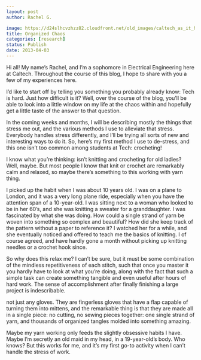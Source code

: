 ```yaml
---
layout: post
author: Rachel G.

image: https://d24slhcvzhzz82.cloudfront.net/old_images/caltech_as_it_happens/6a0105349b8251970b017d4273bf98970c.jpg
title: Organized Chaos
categories: [research]
status: Publish
date: 2013-04-03
---
```



Hi all! My name’s Rachel, and I’m a sophomore in Electrical
Engineering here at Caltech. Throughout the course of this blog, I hope to
share with you a few of my experiences here. 

I’d like to start off by telling you something you probably
already know: Tech is hard. Just how difficult is it? Well, over the course of
the blog, you’ll be able to look into a little window on my life at the chaos
within and hopefully get a little taste of the answer to that question. 

In the coming weeks and months, I will be describing mostly
the things that stress me out, and the various methods I use to alleviate that
stress. Everybody handles stress differently, and I’ll be trying all sorts of
new and interesting ways to do it. So, here’s my first method I use to
de-stress, and this one isn’t too common among students at Tech: crocheting!

I know what you’re thinking: isn’t knitting and crocheting
for old ladies? Well, maybe. But most people I know that knit or crochet are
remarkably calm and relaxed, so maybe there’s something to this working with
yarn thing. 

I picked up the habit when I was about 10 years old. I was
on a plane to London, and it was a very long plane ride, especially when you
have the attention span of a 10-year-old. I was sitting next to a woman who
looked to be in her 60’s, and she was knitting a sweater for a granddaughter. I
was fascinated by what she was doing. How could a single strand of yarn be
woven into something so complex and beautiful? How did she keep track of the
pattern without a paper to reference it? I watched her for a while, and she
eventually noticed and offered to teach me the basics of knitting. I of course
agreed, and have hardly gone a month without picking up knitting needles or a
crochet hook since.

So why does this relax me? I can’t be sure, but it must be
some combination of the mindless repetitiveness of each stitch, such that once
you master it you hardly have to look at what you’re doing, along with the fact
that such a simple task can create something tangible and even useful after
hours of hard work. The sense of accomplishment after finally finishing a large
project is indescribable.

not just any gloves. They are fingerless gloves that have a flap capable of
turning them into mittens, and the remarkable thing is that they are made all
in a single piece: no cutting, no sewing pieces together: one single strand of
yarn, and thousands of organized tangles molded into something amazing.

Maybe my yarn working only feeds the slightly obsessive
habits I have. Maybe I’m secretly an old maid in my head, in a 19-year-old’s
body. Who knows? But this works for me, and it’s my first go-to activity when I
can’t handle the stress of work.


